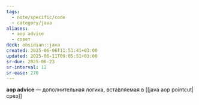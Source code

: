 ```yaml
---
tags:
  - note/specific/code
  - category/java
aliases:
  - aop advice
  - совет
deck: obsidian::java
created: 2025-06-06T11:51:41+03:00
updated: 2025-06-11T09:05:51+03:00
sr-due: 2025-06-23
sr-interval: 12
sr-ease: 270
---
```


**aop advice**
—
дополнительная логика, вставляемая в [[java aop pointcut|срез]]

